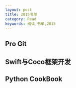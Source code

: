 ```yaml
---
layout: post
title: 2015书单
category: Read
keywords: 阅读,书单,2015
---
```


## Pro Git
## Swift与Coco框架开发
## Python CookBook
